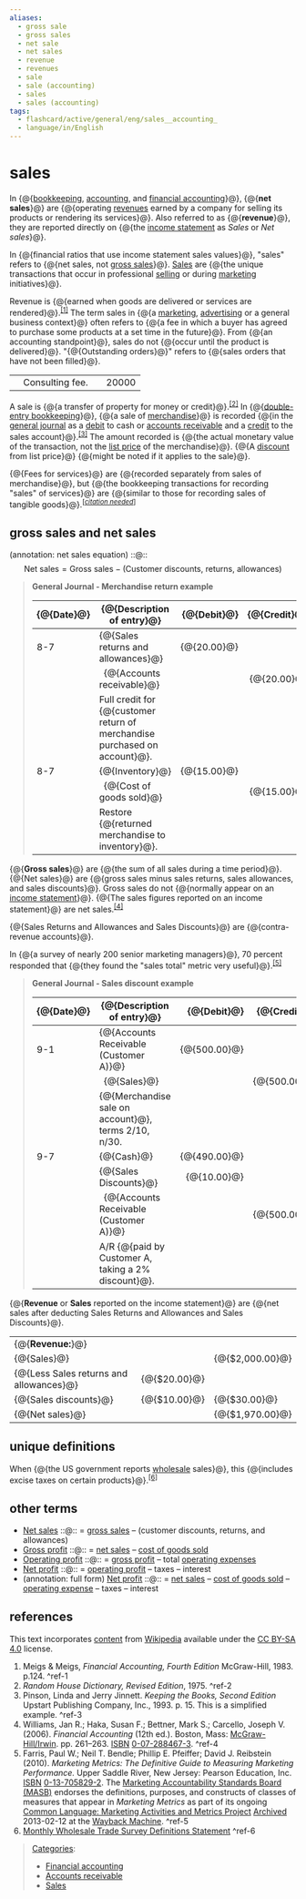 ```yaml
---
aliases:
  - gross sale
  - gross sales
  - net sale
  - net sales
  - revenue
  - revenues
  - sale
  - sale (accounting)
  - sales
  - sales (accounting)
tags:
  - flashcard/active/general/eng/sales__accounting_
  - language/in/English
---
```


# sales

In {@{[bookkeeping](bookkeeping.md), [accounting](accounting.md), and [financial accounting](financial%20accounting.md)}@}, {@{__net sales__}@} are {@{operating [revenues](revenue.md) earned by a company for selling its products or rendering its services}@}. Also referred to as {@{__revenue__}@}, they are reported directly on {@{the [income statement](income%20statement.md) as _Sales_ or _Net sales_}@}. <!--SR:!2025-01-31,15,290!2025-01-30,14,290!2025-01-30,14,290!2025-01-30,14,290!2025-01-31,15,290-->

In {@{financial ratios that use income statement sales values}@}, "sales" refers to {@{net sales, not [gross sales](gross%20sales.md#gross%20sales%20and%20net%20sales)}@}. [Sales](sales.md) are {@{the unique transactions that occur in professional [selling](selling.md) or during [marketing](marketing.md) initiatives}@}. <!--SR:!2025-01-31,15,290!2025-01-30,14,290!2025-01-28,12,270-->

Revenue is {@{earned when goods are delivered or services are rendered}@}.<sup>[\[1\]](#^ref-1)</sup> The term sales in {@{a [marketing](marketing.md), [advertising](advertising.md) or a general business context}@} often refers to {@{a fee in which a buyer has agreed to purchase some products at a set time in the future}@}. From {@{an accounting standpoint}@}, sales do not {@{occur until the product is delivered}@}. "{@{Outstanding orders}@}" refers to {@{sales orders that have not been filled}@}. <!--SR:!2025-01-30,14,290!2025-02-01,16,290!2025-02-01,16,290!2025-01-30,14,290!2025-02-01,16,290!2025-01-31,15,290!2025-02-01,16,290-->

|   |                 |   |       |
| - | --------------- | - | ----- |
|   | Consulting fee. |   | 20000 |

A sale is {@{a transfer of property for money or credit}@}.<sup>[\[2\]](#^ref-2)</sup> In {@{[double-entry bookkeeping](double-entry%20bookkeeping.md)}@}, {@{a sale of [merchandise](merchandise.md)}@} is recorded {@{in the [general journal](general%20journal.md) as a [debit](debits%20and%20credits.md) to cash or [accounts receivable](accounts%20receivable.md) and a [credit](debits%20and%20credits.md) to the sales account}@}.<sup>[\[3\]](#^ref-3)</sup> The amount recorded is {@{the actual monetary value of the transaction, not the [list price](list%20price.md) of the merchandise}@}. {@{A [discount](discounts%20and%20allowances.md) from list price}@} {@{might be noted if it applies to the sale}@}. <!--SR:!2025-01-27,12,270!2025-01-30,14,290!2025-01-30,14,290!2025-01-31,15,290!2025-02-01,16,290!2025-01-30,14,290!2025-01-30,14,290-->

{@{Fees for services}@} are {@{recorded separately from sales of merchandise}@}, but {@{the bookkeeping transactions for recording "sales" of services}@} are {@{similar to those for recording sales of tangible goods}@}.<sup>\[_[citation needed](https://en.wikipedia.org/wiki/Wikipedia:Citation%20needed)_\]</sup> <!--SR:!2025-01-30,14,290!2025-01-30,14,290!2025-02-01,16,290!2025-01-30,14,290-->

## gross sales and net sales

(annotation: net sales equation) ::@:: $${\text{Net sales} }={\text{Gross sales} }-{\text{(Customer discounts, returns, allowances)} }$$ <!--SR:!2025-02-01,16,290!2025-02-01,16,290-->

> __General Journal - Merchandise return example__
>
> | {@{Date}@} | {@{Description of entry}@}                                                 | {@{Debit}@} | {@{Credit}@} |
> | ---------- | -------------------------------------------------------------------------- | -----------:| ------------:|
> | 8-7        | {@{Sales returns and allowances}@}                                         | {@{20.00}@} |              |
> |            | &ensp;{@{Accounts receivable}@}                                            |             | {@{20.00}@}  |
> |            | Full credit for {@{customer return of merchandise purchased on account}@}. |             |              |
> | 8-7        | {@{Inventory}@}                                                            | {@{15.00}@} |              |
> |            | &ensp;{@{Cost of goods sold}@}                                             |             | {@{15.00}@}  |
> |            | Restore {@{returned merchandise to inventory}@}.                           |             |              | <!--SR:!2025-01-30,14,290!2025-02-01,16,290!2025-01-31,15,290!2025-01-31,15,290!2025-01-31,15,290!2025-01-31,15,290!2025-01-31,15,290!2025-01-31,15,290!2025-02-01,16,290!2025-02-01,16,290!2025-02-01,16,290!2025-01-30,14,290!2025-01-31,15,290!2025-01-31,15,290-->

{@{__Gross sales__}@} are {@{the sum of all sales during a time period}@}. {@{Net sales}@} are {@{gross sales minus sales returns, sales allowances, and sales discounts}@}. Gross sales do not {@{normally appear on an [income statement](income%20statement.md)}@}. {@{The sales figures reported on an income statement}@} are net sales.<sup>[\[4\]](#^ref-4)</sup> <!--SR:!2025-01-31,15,290!2025-02-01,16,290!2025-01-31,15,290!2025-01-28,12,270!2025-02-01,16,290!2025-01-28,12,270-->

<!--
- sales returns are refunds to customers for returned merchandise / credit notes
- debit notes
- sales journal entries non-current, current batch processed transactions [predictive analytics](predictive%20analytics.md) in strategic management/administration/governance research metaframeworks
- sales allowances are reductions in sales price for merchandise with minor defects, the allowance agreed upon _after_ the customer has purchased the merchandise \(see also [credit note](credit%20note.md)\)
- sales discounts allowed are reduced payments from the customer based on invoice payment terms such as 2/10, n/30 \(2% discount if paid within 10 days, net invoice total due in 30 days\)
- interest received for amounts in arrears
- inc/exc amounts capital goods&services, non-capital goods&services input valued added tax, with cost of non-capital goods sold

input vat - output vat

sales of portfolio items and capital gains taxes
-->

{@{Sales Returns and Allowances and Sales Discounts}@} are {@{contra-revenue accounts}@}.

In {@{a survey of nearly 200 senior marketing managers}@}, 70 percent responded that {@{they found the "sales total" metric very useful}@}.<sup>[\[5\]](#^ref-5)</sup>

> __General Journal - Sales discount example__
>
> | {@{Date}@} | {@{Description of entry}@}                           | {@{Debit}@}  | {@{Credit}@} |
> | ---------- | ---------------------------------------------------- | ------------:| ------------:|
> | 9-1        | {@{Accounts Receivable \(Customer A\)}@}             | {@{500.00}@} |              |
> |            | &ensp;{@{Sales}@}                                    |              | {@{500.00}@} |
> |            | {@{Merchandise sale on account}@}, terms 2/10, n/30. |              |              |
> | 9-7        | {@{Cash}@}                                           | {@{490.00}@} |              |
> |            | {@{Sales Discounts}@}                                | {@{10.00}@}  |              |
> |            | &ensp;{@{Accounts Receivable \(Customer A\)}@}       |              | {@{500.00}@} |
> |            | A/R {@{paid by Customer A, taking a 2% discount}@}.  |              |              |

{@{__Revenue__ or __Sales__ reported on the income statement}@} are {@{net sales after deducting Sales Returns and Allowances and Sales Discounts}@}.

|                                         |               |                  |
| --------------------------------------- | ------------- | ---------------- |
| {@{__Revenue:__}@}                      |               |                  |
| {@{Sales}@}                             |               | {@{\$2,000.00}@} |
| {@{Less Sales returns and allowances}@} | {@{\$20.00}@} |                  |
| {@{Sales discounts}@}                   | {@{\$10.00}@} | {@{\$30.00}@}    |
| {@{Net sales}@}                         |               | {@{\$1,970.00}@} |

## unique definitions

When {@{the US government reports [wholesale](wholesale.md) sales}@}, this {@{includes excise taxes on certain products}@}.<sup>[\[6\]](#^ref-6)</sup>

## other terms

- [Net sales](net%20sales.md) ::@:: = [gross sales](gross%20sales.md#gross%20sales%20and%20net%20sales) – \(customer discounts, returns, and allowances\)
- [Gross profit](gross%20profit.md) ::@:: = [net sales](net%20sales.md) – [cost of goods sold](cost%20of%20goods%20sold.md)
- [Operating profit](operating%20profit.md) ::@:: = [gross profit](gross%20profit.md) – total [operating expenses](operating%20expense.md)
- [Net profit](net%20profit.md) ::@:: = [operating profit](operating%20profit.md) – taxes – interest
- (annotation: full form) [Net profit](net%20profit.md) ::@:: = [net sales](net%20sales.md) – [cost of goods sold](cost%20of%20goods%20sold.md) – [operating expense](operating%20expense.md) – taxes – interest

## references

This text incorporates [content](https://en.wikipedia.org/wiki/sales_(accounting)) from [Wikipedia](Wikipedia.md) available under the [CC BY-SA 4.0](https://creativecommons.org/licenses/by-sa/4.0/) license.

1. Meigs & Meigs, _Financial Accounting, Fourth Edition_ McGraw-Hill, 1983. p.124. <a id="^ref-1"></a>^ref-1
2. _Random House Dictionary, Revised Edition_, 1975. <a id="^ref-2"></a>^ref-2
3. Pinson, Linda and Jerry Jinnett. _Keeping the Books, Second Edition_ Upstart Publishing Company, Inc., 1993. p. 15. This is a simplified example. <a id="^ref-3"></a>^ref-3
4. <a id="CITEREFWilliamsHakaBettnerCarcello2006"></a> Williams, Jan R.; Haka, Susan F.; Bettner, Mark S.; Carcello, Joseph V. \(2006\). _Financial Accounting_ \(12th ed.\). Boston, Mass: [McGraw-Hill/Irwin](McGraw-Hill.md). pp. 261–263. [ISBN](ISBN%20(identifier).md) [0-07-288467-3](https://en.wikipedia.org/wiki/Special:BookSources/0-07-288467-3). <a id="^ref-4"></a>^ref-4
5. Farris, Paul W.; Neil T. Bendle; Phillip E. Pfeiffer; David J. Reibstein \(2010\). _Marketing Metrics: The Definitive Guide to Measuring Marketing Performance._ Upper Saddle River, New Jersey: Pearson Education, Inc. [ISBN](ISBN%20(identifier).md) [0-13-705829-2](https://en.wikipedia.org/wiki/Special:BookSources/0-13-705829-2). The [Marketing Accountability Standards Board \(MASB\)](Marketing%20Accountability%20Standards%20Board%20(MASB).md) endorses the definitions, purposes, and constructs of classes of measures that appear in _Marketing Metrics_ as part of its ongoing [Common Language: Marketing Activities and Metrics Project](http://www.themasb.org/common-language-project/) [Archived](https://web.archive.org/web/20130212100753/http://www.themasb.org/common-language-project/) 2013-02-12 at the [Wayback Machine](Wayback%20Machine.md). <a id="^ref-5"></a>^ref-5
6. [Monthly Wholesale Trade Survey Definitions Statement](https://www.census.gov/mwts/www/mwtsdef.html) <a id="^ref-6"></a>^ref-6

> [Categories](https://en.wikipedia.org/wiki/Help:Category):
>
> - [Financial accounting](https://en.wikipedia.org/wiki/Category:Financial%20accounting)
> - [Accounts receivable](https://en.wikipedia.org/wiki/Category:Accounts%20receivable)
> - [Sales](https://en.wikipedia.org/wiki/Category:Sales)
